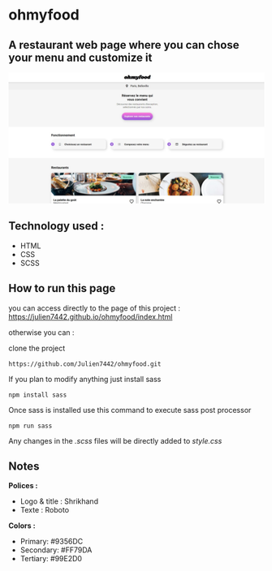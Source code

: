 # ohmyfood

## A restaurant web page where you can chose your menu and customize it

![screenshot of website](./screenshot.jpg)

## Technology used :

-   HTML
-   CSS
-   SCSS

## How to run this page

you can access directly to the page of this project : https://julien7442.github.io/ohmyfood/index.html

otherwise you can :

clone the project

```terminal
https://github.com/Julien7442/ohmyfood.git
```

If you plan to modify anything just install sass

```terminal
npm install sass
```

Once sass is installed use this command to execute sass post processor

```terminal
npm run sass
```

Any changes in the _.scss_ files will be directly added to _style.css_

## Notes

**Polices :**

-   Logo & title : Shrikhand
-   Texte : Roboto

**Colors :**

-   Primary: #9356DC
-   Secondary: #FF79DA
-   Tertiary: #99E2D0
